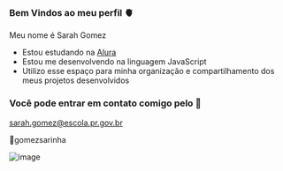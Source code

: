 ### Bem Vindos ao meu perfil 🫀

Meu nome é Sarah Gomez

- Estou estudando na [Alura](https//alura.com)
- Estou me desenvolvendo na linguagem JavaScript
- Utilizo esse espaço para minha organização e compartilhamento dos meus projetos desenvolvidos

### Você pode entrar em contato comigo pelo 📧

sarah.gomez@escola.pr.gov.br

🍭gomezsarinha

![image](https://github.com/gominha29/gominha29/assets/132694643/8882ce51-f1b4-42eb-9509-f85e5493e25b)

